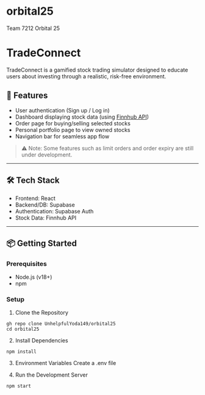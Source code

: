 # orbital25

Team 7212 Orbital 25

# TradeConnect

TradeConnect is a gamified stock trading simulator designed to educate users about investing through a realistic, risk-free environment.

## 🚀 Features

- User authentication (Sign up / Log in)
- Dashboard displaying stock data (using [Finnhub API](https://finnhub.io))
- Order page for buying/selling selected stocks
- Personal portfolio page to view owned stocks
- Navigation bar for seamless app flow

> ⚠️ Note: Some features such as limit orders and order expiry are still under development.

---

## 🛠 Tech Stack

- Frontend: React
- Backend/DB: Supabase
- Authentication: Supabase Auth
- Stock Data: Finnhub API

---

## 📦 Getting Started

### Prerequisites

- Node.js (v18+)
- npm

### Setup

1. Clone the Repository

```
gh repo clone UnhelpfulYoda149/orbital25
cd orbital25
```

2. Install Dependencies

```
npm install
```

3. Environment Variables
   Create a .env file

4. Run the Development Server

```
npm start
```
